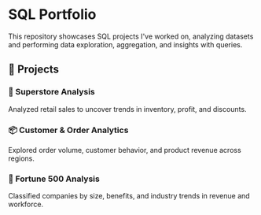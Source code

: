 # SQL Portfolio

This repository showcases SQL projects I've worked on, analyzing datasets and performing data exploration, aggregation, and insights with queries.

## 📁 Projects

### 🏬 Superstore Analysis  
Analyzed retail sales to uncover trends in inventory, profit, and discounts.  

### 📦 Customer & Order Analytics  
Explored order volume, customer behavior, and product revenue across regions.  

### 💼 Fortune 500 Analysis  
Classified companies by size, benefits, and industry trends in revenue and workforce. 

